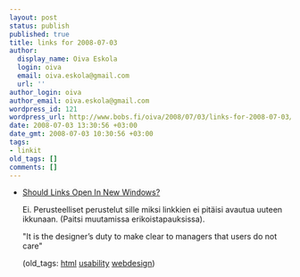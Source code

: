 ```yaml
---
layout: post
status: publish
published: true
title: links for 2008-07-03
author:
  display_name: Oiva Eskola
  login: oiva
  email: oiva.eskola@gmail.com
  url: ''
author_login: oiva
author_email: oiva.eskola@gmail.com
wordpress_id: 121
wordpress_url: http://www.bobs.fi/oiva/2008/07/03/links-for-2008-07-03/
date: 2008-07-03 13:30:56 +03:00
date_gmt: 2008-07-03 10:30:56 +03:00
tags:
- linkit
old_tags: []
comments: []
---
```

<ul class="delicious">
<li>
<div class="delicious-link"><a href="http://www.smashingmagazine.com/2008/07/01/should-links-open-in-new-windows/">Should Links Open In New Windows?</a></div></p>
<div class="delicious-extended">Ei. Perusteelliset perustelut sille miksi linkkien ei pitäisi avautua uuteen ikkunaan. (Paitsi muutamissa erikoistapauksissa). </p>
<p>"It is the designer&rsquo;s duty to make clear to managers that users do not care"</div></p>
<div class="delicious-tags">(old_tags: <a href="http://del.icio.us/oiva/html">html</a> <a href="http://del.icio.us/oiva/usability">usability</a> <a href="http://del.icio.us/oiva/webdesign">webdesign</a>)</div><br />
	</li>
</ul>
